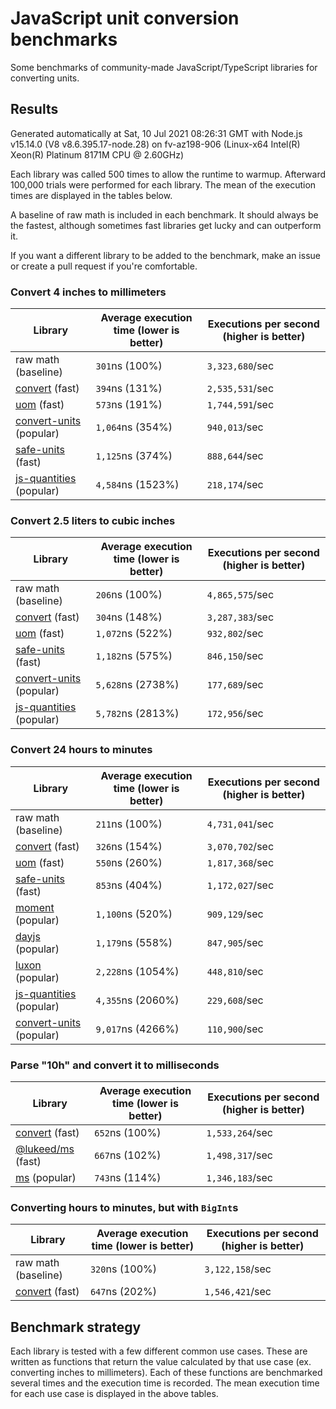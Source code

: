 # JavaScript unit conversion benchmarks

Some benchmarks of community-made JavaScript/TypeScript libraries for converting units.

## Results

<!-- beginblock(results) -->

Generated automatically at Sat, 10 Jul 2021 08:26:31 GMT with Node.js v15.14.0 (V8 v8.6.395.17-node.28) on fv-az198-906 (Linux-x64 Intel(R) Xeon(R) Platinum 8171M CPU @ 2.60GHz)

Each library was called 500 times to allow the runtime to warmup.
Afterward 100,000 trials were performed for each library.
The mean of the execution times are displayed in the tables below.

A baseline of raw math is included in each benchmark.
It should always be the fastest, although sometimes fast libraries get lucky and can outperform it.

If you want a different library to be added to the benchmark, make an issue or create a pull request if you're comfortable.

### Convert 4 inches to millimeters

| Library                                                            | Average execution time (lower is better) | Executions per second (higher is better) |
| ------------------------------------------------------------------ | ---------------------------------------- | ---------------------------------------- |
| raw math (baseline)                                                | `301`ns (100%)                           | `3,323,680`/sec                          |
| [convert](https://npmjs.com/package/convert) (fast)                | `394`ns (131%)                           | `2,535,531`/sec                          |
| [uom](https://npmjs.com/package/uom) (fast)                        | `573`ns (191%)                           | `1,744,591`/sec                          |
| [convert-units](https://npmjs.com/package/convert-units) (popular) | `1,064`ns (354%)                         | `940,013`/sec                            |
| [safe-units](https://npmjs.com/package/safe-units) (fast)          | `1,125`ns (374%)                         | `888,644`/sec                            |
| [js-quantities](https://npmjs.com/package/js-quantities) (popular) | `4,584`ns (1523%)                        | `218,174`/sec                            |

### Convert 2.5 liters to cubic inches

| Library                                                            | Average execution time (lower is better) | Executions per second (higher is better) |
| ------------------------------------------------------------------ | ---------------------------------------- | ---------------------------------------- |
| raw math (baseline)                                                | `206`ns (100%)                           | `4,865,575`/sec                          |
| [convert](https://npmjs.com/package/convert) (fast)                | `304`ns (148%)                           | `3,287,383`/sec                          |
| [uom](https://npmjs.com/package/uom) (fast)                        | `1,072`ns (522%)                         | `932,802`/sec                            |
| [safe-units](https://npmjs.com/package/safe-units) (fast)          | `1,182`ns (575%)                         | `846,150`/sec                            |
| [convert-units](https://npmjs.com/package/convert-units) (popular) | `5,628`ns (2738%)                        | `177,689`/sec                            |
| [js-quantities](https://npmjs.com/package/js-quantities) (popular) | `5,782`ns (2813%)                        | `172,956`/sec                            |

### Convert 24 hours to minutes

| Library                                                            | Average execution time (lower is better) | Executions per second (higher is better) |
| ------------------------------------------------------------------ | ---------------------------------------- | ---------------------------------------- |
| raw math (baseline)                                                | `211`ns (100%)                           | `4,731,041`/sec                          |
| [convert](https://npmjs.com/package/convert) (fast)                | `326`ns (154%)                           | `3,070,702`/sec                          |
| [uom](https://npmjs.com/package/uom) (fast)                        | `550`ns (260%)                           | `1,817,368`/sec                          |
| [safe-units](https://npmjs.com/package/safe-units) (fast)          | `853`ns (404%)                           | `1,172,027`/sec                          |
| [moment](https://npmjs.com/package/moment) (popular)               | `1,100`ns (520%)                         | `909,129`/sec                            |
| [dayjs](https://npmjs.com/package/dayjs) (popular)                 | `1,179`ns (558%)                         | `847,905`/sec                            |
| [luxon](https://npmjs.com/package/luxon) (popular)                 | `2,228`ns (1054%)                        | `448,810`/sec                            |
| [js-quantities](https://npmjs.com/package/js-quantities) (popular) | `4,355`ns (2060%)                        | `229,608`/sec                            |
| [convert-units](https://npmjs.com/package/convert-units) (popular) | `9,017`ns (4266%)                        | `110,900`/sec                            |

### Parse "10h" and convert it to milliseconds

| Library                                                   | Average execution time (lower is better) | Executions per second (higher is better) |
| --------------------------------------------------------- | ---------------------------------------- | ---------------------------------------- |
| [convert](https://npmjs.com/package/convert) (fast)       | `652`ns (100%)                           | `1,533,264`/sec                          |
| [@lukeed/ms](https://npmjs.com/package/@lukeed/ms) (fast) | `667`ns (102%)                           | `1,498,317`/sec                          |
| [ms](https://npmjs.com/package/ms) (popular)              | `743`ns (114%)                           | `1,346,183`/sec                          |

### Converting hours to minutes, but with `BigInt`s

| Library                                             | Average execution time (lower is better) | Executions per second (higher is better) |
| --------------------------------------------------- | ---------------------------------------- | ---------------------------------------- |
| raw math (baseline)                                 | `320`ns (100%)                           | `3,122,158`/sec                          |
| [convert](https://npmjs.com/package/convert) (fast) | `647`ns (202%)                           | `1,546,421`/sec                          |

<!-- endblock(results) -->

## Benchmark strategy

Each library is tested with a few different common use cases.
These are written as functions that return the value calculated by that use case (ex. converting inches to millimeters).
Each of these functions are benchmarked several times and the execution time is recorded.
The mean execution time for each use case is displayed in the above tables.
